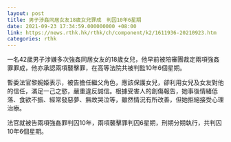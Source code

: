 ```yaml
---
layout: post
title: 男子涉姦同居女友18歲女兒罪成　判囚10年6星期
date: 2021-09-23 17:34:59.000000000 +08:00
link: https://news.rthk.hk/rthk/ch/component/k2/1611936-20210923.htm
categories: rthk
---
```


一名42歲男子涉嫌多次強姦同居女友的18歲女兒，他早前被陪審團裁定兩項強姦罪罪成，他亦承認兩項襲擊罪，在高等法院共被判監10年6個星期。

暫委法官黎婉姫表示，被告擔任繼父角色，應該保護女兒，卻利用女兒及女友對他的信任，滿足一己之慾，嚴重違反誠信。根據受害人的創傷報告，她事後情緒低落、食欲不振、經常發惡夢、無故哭泣等，雖然情況有所改善，但她拒絕接受心理治療。

法官就被告兩項強姦罪判囚10年，兩項襲擊罪判囚6星期，刑期分期執行，共判囚10年6個星期。
